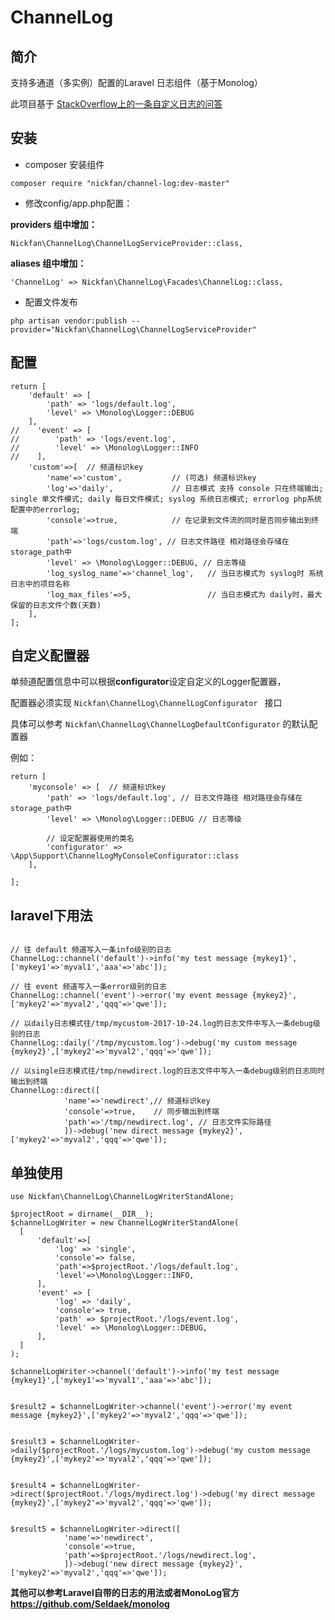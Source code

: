 # ChannelLog

## 简介

支持多通道（多实例）配置的Laravel 日志组件（基于Monolog）

此项目基于 [StackOverflow上的一条自定义日志的问答](http://stackoverflow.com/questions/37809989/laravel-5-2-custom-log-file-for-different-tasks)

## 安装

* composer 安装组件

```
composer require "nickfan/channel-log:dev-master"
```

* 修改config/app.php配置：

 **providers 组中增加：**
 ```
Nickfan\ChannelLog\ChannelLogServiceProvider::class,
 ```

 **aliases 组中增加：**
```
'ChannelLog' => Nickfan\ChannelLog\Facades\ChannelLog::class,
```

* 配置文件发布

```
php artisan vendor:publish --provider="Nickfan\ChannelLog\ChannelLogServiceProvider"
```

## 配置

```
return [
    'default' => [
        'path' => 'logs/default.log',
        'level' => \Monolog\Logger::DEBUG
    ],
//    'event' => [
//        'path' => 'logs/event.log',
//        'level' => \Monolog\Logger::INFO
//    ],
    'custom'=>[  // 频道标识key
        'name'=>'custom',           // (可选) 频道标识key
        'log'=>'daily',             // 日志模式 支持 console 只在终端输出; single 单文件模式; daily 每日文件模式; syslog 系统日志模式; errorlog php系统配置中的errorlog;
        'console'=>true,            // 在记录到文件流的同时是否同步输出到终端
        'path'=>'logs/custom.log', // 日志文件路径 相对路径会存储在storage_path中
        'level' => \Monolog\Logger::DEBUG, // 日志等级
        'log_syslog_name'=>'channel_log',   // 当日志模式为 syslog时 系统日志中的项目名称
        'log_max_files'=>5,                 // 当日志模式为 daily时，最大保留的日志文件个数(天数)
    ],
];

```


## 自定义配置器

单频道配置信息中可以根据**configurator**设定自定义的Logger配置器，

配置器必须实现 ```Nickfan\ChannelLog\ChannelLogConfigurator ``` 接口

具体可以参考 ```Nickfan\ChannelLog\ChannelLogDefaultConfigurator``` 的默认配置器

例如：

```
return [
    'myconsole' => [  // 频道标识key
        'path' => 'logs/default.log', // 日志文件路径 相对路径会存储在storage_path中
        'level' => \Monolog\Logger::DEBUG // 日志等级

        // 设定配置器使用的类名
        'configurator' => \App\Support\ChannelLogMyConsoleConfigurator::class
    ],

];
```


## laravel下用法

```

// 往 default 频道写入一条info级别的日志
ChannelLog::channel('default')->info('my test message {mykey1}',['mykey1'=>'myval1','aaa'=>'abc']);

// 往 event 频道写入一条error级别的日志
ChannelLog::channel('event')->error('my event message {mykey2}',['mykey2'=>'myval2','qqq'=>'qwe']);

// 以daily日志模式往/tmp/mycustom-2017-10-24.log的日志文件中写入一条debug级别的日志
ChannelLog::daily('/tmp/mycustom.log')->debug('my custom message {mykey2}',['mykey2'=>'myval2','qqq'=>'qwe']);

// 以single日志模式往/tmp/newdirect.log的日志文件中写入一条debug级别的日志同时输出到终端
ChannelLog::direct([
            'name'=>'newdirect',// 频道标识key
            'console'=>true,    // 同步输出到终端
            'path'=>'/tmp/newdirect.log', // 日志文件实际路径
            ])->debug('new direct message {mykey2}',['mykey2'=>'myval2','qqq'=>'qwe']);

```

## 单独使用

```
use Nickfan\ChannelLog\ChannelLogWriterStandAlone;

$projectRoot = dirname(__DIR__);
$channelLogWriter = new ChannelLogWriterStandAlone(
  [
      'default'=>[
          'log' => 'single',
          'console'=> false,
          'path'=>$projectRoot.'/logs/default.log',
          'level'=>\Monolog\Logger::INFO,
      ],
      'event' => [
          'log' => 'daily',
          'console'=> true,
          'path' => $projectRoot.'/logs/event.log',
          'level' => \Monolog\Logger::DEBUG,
      ],
  ]
);

$channelLogWriter->channel('default')->info('my test message {mykey1}',['mykey1'=>'myval1','aaa'=>'abc']);


$result2 = $channelLogWriter->channel('event')->error('my event message {mykey2}',['mykey2'=>'myval2','qqq'=>'qwe']);


$result3 = $channelLogWriter->daily($projectRoot.'/logs/mycustom.log')->debug('my custom message {mykey2}',['mykey2'=>'myval2','qqq'=>'qwe']);


$result4 = $channelLogWriter->direct($projectRoot.'/logs/mydirect.log')->debug('my direct message {mykey2}',['mykey2'=>'myval2','qqq'=>'qwe']);


$result5 = $channelLogWriter->direct([
            'name'=>'newdirect',
            'console'=>true,
            'path'=>$projectRoot.'/logs/newdirect.log',
            ])->debug('new direct message {mykey2}',['mykey2'=>'myval2','qqq'=>'qwe']);

```


**其他可以参考Laravel自带的日志的用法或者MonoLog官方 https://github.com/Seldaek/monolog**


